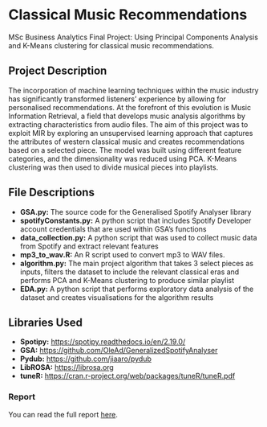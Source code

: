 # Classical Music Recommendations

MSc Business Analytics Final Project: Using Principal Components Analysis and K-Means clustering for classical music recommendations.

## Project Description 

The incorporation of machine learning techniques within the music industry has significantly transformed listeners’ experience by allowing for personalised recommendations. At the forefront of this evolution is Music Information Retrieval, a field that develops music analysis algorithms by extracting characteristics from audio files. The aim of this project was to exploit MIR by exploring an unsupervised learning approach that captures the attributes of western classical music and creates recommendations based on a selected piece. The model was built using different feature categories, and the dimensionality was reduced using PCA. K-Means clustering was then used to divide musical pieces into playlists. 

## File Descriptions

- **GSA.py:** The source code for the Generalised Spotify Analyser library
- **spotifyConstants.py:** A python script that includes Spotify Developer account credentials that are used within GSA’s functions
- **data_collection.py:** A python script that was used to collect music data from Spotify and extract relevant features
- **mp3_to_wav.R:** An R script used to convert mp3 to WAV files.
- **algorithm.py:** The main project algorithm that takes 3 select pieces as inputs, filters the dataset to include the relevant classical eras and performs PCA and K-Means clustering to produce similar playlist
- **EDA.py:** A python script that performs exploratory data analysis of the dataset and creates visualisations for the algorithm results

## Libraries Used 

- **Spotipy:** https://spotipy.readthedocs.io/en/2.19.0/
- **GSA:** https://github.com/OleAd/GeneralizedSpotifyAnalyser
- **Pydub:** https://github.com/jiaaro/pydub
- **LibROSA:** https://librosa.org
- **tuneR:** https://cran.r-project.org/web/packages/tuneR/tuneR.pdf




### Report 

You can read the full report [here](https://github.com/mirazach/classical-music-recommendations/blob/main/Report.pdf). 


